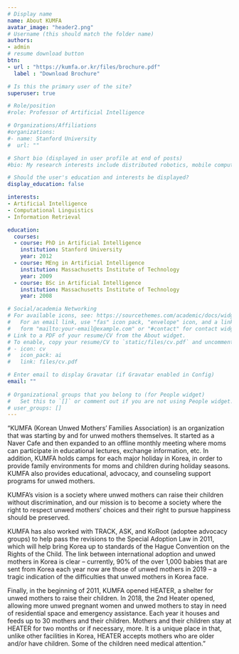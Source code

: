 ```yaml
---
# Display name
name: About KUMFA
avatar_image: "header2.png"
# Username (this should match the folder name)
authors:
- admin
# resume download button
btn:
- url : "https://kumfa.or.kr/files/brochure.pdf"
  label : "Download Brochure"

# Is this the primary user of the site?
superuser: true

# Role/position
#role: Professor of Artificial Intelligence

# Organizations/Affiliations
#organizations:
#- name: Stanford University
#  url: ""

# Short bio (displayed in user profile at end of posts)
#bio: My research interests include distributed robotics, mobile computing and programmable matter.

# Should the user's education and interests be displayed?
display_education: false

interests:
- Artificial Intelligence
- Computational Linguistics
- Information Retrieval

education:
  courses:
  - course: PhD in Artificial Intelligence
    institution: Stanford University
    year: 2012
  - course: MEng in Artificial Intelligence
    institution: Massachusetts Institute of Technology
    year: 2009
  - course: BSc in Artificial Intelligence
    institution: Massachusetts Institute of Technology
    year: 2008

# Social/academia Networking
# For available icons, see: https://sourcethemes.com/academic/docs/widgets/#icons
#   For an email link, use "fas" icon pack, "envelope" icon, and a link in the
#   form "mailto:your-email@example.com" or "#contact" for contact widget.
# Link to a PDF of your resume/CV from the About widget.
# To enable, copy your resume/CV to `static/files/cv.pdf` and uncomment the lines below.  
# - icon: cv
#   icon_pack: ai
#   link: files/cv.pdf

# Enter email to display Gravatar (if Gravatar enabled in Config)
email: ""
  
# Organizational groups that you belong to (for People widget)
#   Set this to `[]` or comment out if you are not using People widget.  
# user_groups: []
---
```



“KUMFA (Korean Unwed Mothers’ Families Association) is an organization that was starting by and for unwed mothers themselves. It started as a Naver Cafe and then expanded to an offline monthly meeting where moms can participate in educational lectures, exchange information, etc. In addition, KUMFA holds camps for each major holiday in Korea, in order to provide family environments for moms and children during holiday seasons. KUMFA also provides educational, advocacy, and counseling support programs for unwed mothers.

KUMFA’s vision is a society where unwed mothers can raise their children without discrimination, and our mission is to become a society where the right to respect unwed mothers’ choices and their right to pursue happiness should be preserved.

KUMFA has also worked with TRACK, ASK, and KoRoot (adoptee advocacy groups) to help pass the revisions to the Special Adoption Law in 2011, which will help bring Korea up to standards of the Hague Convention on the Rights of the Child. The link between international adoption and unwed mothers in Korea is clear – currently, 90% of the over 1,000 babies that are sent from Korea each year now are those of unwed mothers in 2019 – a tragic indication of the difficulties that unwed mothers in Korea face.

Finally, in the beginning of 2011, KUMFA opened HEATER, a shelter for unwed mothers to raise their children. In 2018, the 2nd Heater opened, allowing more unwed pregnant women and unwed mothers to stay in need of residential space and emergency assistance. Each year it houses and feeds up to 30 mothers and their children. Mothers and their children stay at HEATER for two months or if necessary, more. It is a unique place in that, unlike other facilities in Korea, HEATER accepts mothers who are older and/or have children. Some of the children need medical attention.”
